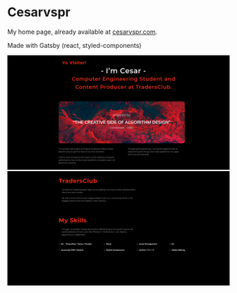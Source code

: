 # Cesarvspr
My home page, already available at [cesarvspr.com](https://www.cesarvspr.com). 

Made with Gatsby (react, styled-components)

![Front page image](./img.png)
![Front page image](./img2.png)

